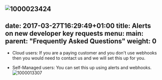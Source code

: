 ![1000023424](https://github.com/TykTechnologies/tyk-docs/assets/164594461/ba414827-3f93-4457-8ae5-e9edd5faaadb)
---
date: 2017-03-27T16:29:49+01:00
title: Alerts on new developer key requests
menu:
  main:
    parent: "Frequently Asked Questions"
weight: 0 
---

* Cloud users: If you are a paying customer and you don't use webhooks then you would need to contact us and we will set this up for you.

* Self-Managed users: You can set this up using alerts and webhooks.![1000013307](https://github.com/TykTechnologies/tyk-docs/assets/164594461/f0b29b78-51c3-4f56-b5a3-09ddcb788c64)
